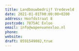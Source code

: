 ```yaml
---
title: Landbouwbedrijf Vredeveld
date: 2021-01-01T00:00:00+0200
address: Hoofdstraat 8
postcode: 7875AC Exloo
email: info@wapenvanexloo.nl
phone: 
website: 
draft: 0591549082,true
---
```


